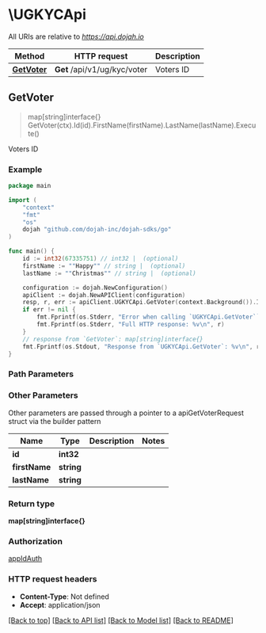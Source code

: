 # \UGKYCApi

All URIs are relative to *https://api.dojah.io*

Method | HTTP request | Description
------------- | ------------- | -------------
[**GetVoter**](UGKYCApi.md#GetVoter) | **Get** /api/v1/ug/kyc/voter | Voters ID



## GetVoter

> map[string]interface{} GetVoter(ctx).Id(id).FirstName(firstName).LastName(lastName).Execute()

Voters ID

### Example

```go
package main

import (
    "context"
    "fmt"
    "os"
    dojah "github.com/dojah-inc/dojah-sdks/go"
)

func main() {
    id := int32(67335751) // int32 |  (optional)
    firstName := ""Happy"" // string |  (optional)
    lastName := ""Christmas"" // string |  (optional)

    configuration := dojah.NewConfiguration()
    apiClient := dojah.NewAPIClient(configuration)
    resp, r, err := apiClient.UGKYCApi.GetVoter(context.Background()).Id(id).FirstName(firstName).LastName(lastName).Execute()
    if err != nil {
        fmt.Fprintf(os.Stderr, "Error when calling `UGKYCApi.GetVoter``: %v\n", err)
        fmt.Fprintf(os.Stderr, "Full HTTP response: %v\n", r)
    }
    // response from `GetVoter`: map[string]interface{}
    fmt.Fprintf(os.Stdout, "Response from `UGKYCApi.GetVoter`: %v\n", resp)
}
```

### Path Parameters



### Other Parameters

Other parameters are passed through a pointer to a apiGetVoterRequest struct via the builder pattern


Name | Type | Description  | Notes
------------- | ------------- | ------------- | -------------
 **id** | **int32** |  | 
 **firstName** | **string** |  | 
 **lastName** | **string** |  | 

### Return type

**map[string]interface{}**

### Authorization

[appIdAuth](../README.md#appIdAuth)

### HTTP request headers

- **Content-Type**: Not defined
- **Accept**: application/json

[[Back to top]](#) [[Back to API list]](../README.md#documentation-for-api-endpoints)
[[Back to Model list]](../README.md#documentation-for-models)
[[Back to README]](../README.md)

